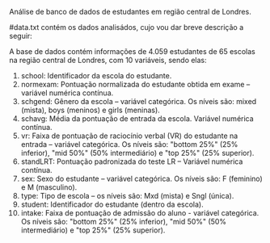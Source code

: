 Análise de banco de dados de estudantes em região central de Londres.


#data.txt contém os dados analisádos, cujo vou dar breve descrição a seguir:

A base de dados contém informações de 4.059 estudantes de 65 escolas na região central de Londres, com 10 variáveis, sendo elas:
1) school: Identificador da escola do estudante.
2) normexam: Pontuação normalizada do estudante obtida em exame – variável numérica contínua.
3) schgend: Gênero da escola – variável categórica. Os níveis são: mixed (mista), boys (meninos) e girls (meninas).
4) schavg: Média da pontuação de entrada da escola. Variável numérica contínua.
5) vr: Faixa de pontuação de raciocínio verbal (VR) do estudante na entrada – variável categórica. Os níveis são: "bottom 25%" (25% inferior), "mid 50%" (50% intermediário) e "top 25%" (25% superior).
6) standLRT: Pontuação padronizada do teste LR – Variável numérica contínua.
7) sex: Sexo do estudante – variável categórica. Os níveis são: F (feminino) e M (masculino).
8) type: Tipo de escola – os níveis são: Mxd (mista) e Sngl (única).
9) student: Identificador do estudante (dentro da escola).
10) intake: Faixa de pontuação de admissão do aluno - variável categórica. Os níveis são: "bottom 25%" (25% inferior), "mid 50%" (50% intermediário) e "top 25%" (25% superior).
